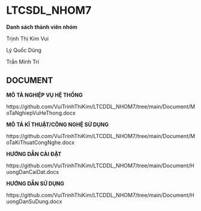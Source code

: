 # LTCSDL_NHOM7
**Danh sách thành viên nhóm**
<p>Trịnh Thị Kim Vui</p>
<p>Lý Quốc Dũng</p>
<p>Trần Minh Trí</p>

## DOCUMENT
**MÔ TẢ NGHIỆP VỤ HỆ THỐNG**
<p>https://github.com/VuiTrinhThiKim/LTCDDL_NHOM7/tree/main/Document/MoTaNghiepVuHeThong.docx</p>

**MÔ TẢ KĨ THUẬT/CÔNG NGHỆ SỬ DỤNG**
<p>https://github.com/VuiTrinhThiKim/LTCDDL_NHOM7/tree/main/Document/MoTaKiThuatCongNghe.docx</p>

**HƯỚNG DẪN CÀI ĐẶT**
<p>https://github.com/VuiTrinhThiKim/LTCDDL_NHOM7/tree/main/Document/HuongDanCaiDat.docx</p>

**HƯỚNG DẪN SỬ DỤNG**
<p>https://github.com/VuiTrinhThiKim/LTCDDL_NHOM7/tree/main/Document/HuongDanSuDung.docx</p>
